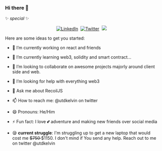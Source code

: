 ### Hi there 👋

✨ _special_ ✨

<p align="center">
<a href="https://www.linkedin.com/in/kelvin-ukuejubola-oritsetimeyin-b38858174"><img src="https://img.shields.io/badge/linkedin-%230077B5.svg?&style=for-the-badge&logo=linkedin&logoColor=white" alt="LinkedIn" /></a>&nbsp;
<!--
<a href="https://www.sarahdepalo.com"><img src="https://img.shields.io/badge/-PORTFOLIO-%23ff69b4&?style=for-the-badge&?color=ff69b4 alt="Portfolio" /></a>&nbsp; -->
<a href="https://twitter.com/utdkelvin"><img src="https://img.shields.io/badge/Twitter-1DA1F2?style=for-the-badge&logo=twitter&logoColor=white" alt="Twitter" /></a>&nbsp;
<a href="https://kelvinsekx.hashnode.dev/"><img src="https://img.shields.io/badge/Hashnode-2962FF?style=for-the-badge&logo=hashnode&logoColor=white alt="HashNode" /></a>&nbsp;
</p>


Here are some ideas to get you started:

- 🔭 I’m currently working on react and friends
- 🌱 I’m currently learning web3, solidity and smart contract...
- 👯 I’m looking to collaborate on awesome projects majorly around client side and web.
- 🤔 I’m looking for help with everything web3 
- 💬 Ask me about RecoilJS
- 📫 How to reach me: @utdkelvin on twitter
- 😄 Pronouns: He/Him
- ⚡ Fun fact: I love 💕 adventure and making new friends over social media

- 😪 **current struggle**: I'm struggling up to get a new laptop that would cost me <strike> $750 </strike> $1150. I don't mind if
You send any help. Reach out to me on twitter @utdkelvin
